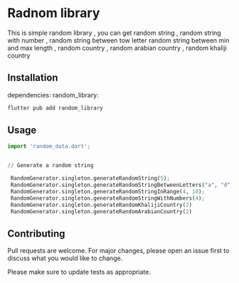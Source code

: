 # Radnom library

This is simple random library , you can get random string , random string with number , random string between tow letter random string between min and max length , random country , random arabian country , random khaliji country
## Installation

dependencies:
random_library:

```bash
flutter pub add random_library
```

## Usage

```python
import 'random_data.dart';


// Generate a random string 

 RandomGenerator.singleton.generateRandomString(5);
 RandomGenerator.singleton.generateRandomStringBetweenLetters("a", "d", 10);
 RandomGenerator.singleton.generateRandomStringInRange(4, 10);
 RandomGenerator.singleton.generateRandomStringWithNumbers(4);
 RandomGenerator.singleton.generateRandomKhalijiCountry(2)
 RandomGenerator.singleton.generateRandomArabianCountry(2)
```

## Contributing

Pull requests are welcome. For major changes, please open an issue first
to discuss what you would like to change.

Please make sure to update tests as appropriate.